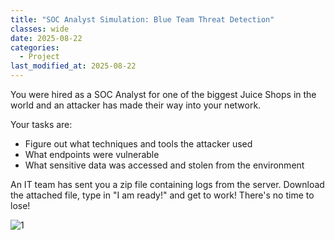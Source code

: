 ```yaml
---
title: "SOC Analyst Simulation: Blue Team Threat Detection"
classes: wide
date: 2025-08-22
categories: 
  - Project
last_modified_at: 2025-08-22
---
```

You were hired as a SOC Analyst for one of the biggest Juice Shops in the world and an attacker has made their way into your network. 

Your tasks are:

* Figure out what techniques and tools the attacker used
* What endpoints were vulnerable
* What sensitive data was accessed and stolen from the environment

An IT team has sent you a zip file containing logs from the server. Download the attached file, type in "I am ready!" and get to work! There's no time to lose!

![1](https://fastpacer1.github.io/portfolio/assets/images/BlueTea/nmap.png)

